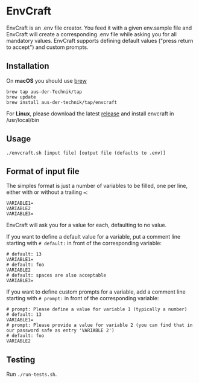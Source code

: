 # EnvCraft

EnvCraft is an .env file creator. You feed it with a given env.sample file and EnvCraft will create a corresponding
.env file while asking you for all mandatory values.
EnvCraft supports defining default values ("press return to accept") and custom prompts.

## Installation

On **macOS** you should use [brew](https://brew.sh)

```shell
brew tap aus-der-Technik/tap
brew update
brew install aus-der-technik/tap/envcraft
```

For **Linux**, please download the latest [release](https://github.com/aus-der-Technik/EnvCraft/releases) and install 
envcraft in /usr/local/bin


## Usage

`./envcraft.sh [input file] [output file (defaults to .env)]`

## Format of input file

The simples format is just a number of variables to be filled, one per line, either with or without a trailing `=`:
```text
VARIABLE1=
VARIABLE2
VARIABLE3=
```
EnvCraft will ask you for a value for each, defaulting to no value.

If you want to define a default value for a variable, put a comment line starting with `# default:` in front of the
corresponding variable:

```text
# default: 13
VARIABLE1=
# default: foo
VARIABLE2
# default: spaces are also acceptable
VARIABLE3=
```

If you want to define custom prompts for a variable, add a comment line starting with `# prompt:` in front of the
corresponding variable:

```text
# prompt: Please define a value for variable 1 (typically a number)
# default: 13
VARIABLE1=
# prompt: Please provide a value for variable 2 (you can find that in our password safe as entry 'VARIABLE 2')
# default: foo
VARIABLE2
```

## Testing

Run `./run-tests.sh`.
